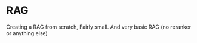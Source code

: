 # RAG


Creating a RAG from scratch, Fairly small. And very basic RAG (no reranker or anything else)
